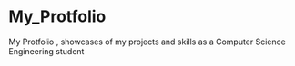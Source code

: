 # My_Protfolio
My Protfolio , showcases of  my projects and skills as a Computer Science Engineering student
